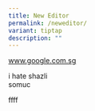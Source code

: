 ```yaml
---
title: New Editor
permalink: /neweditor/
variant: tiptap
description: ""
---
```

<p><a href="http://www.google.com.sg" rel="noopener noreferrer nofollow" target="_blank">www.google.com.sg</a>
</p>
<p>i hate shazli
<br>somuc</p>
<p>ffff</p>
<p></p>